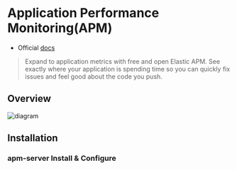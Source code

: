 # Application Performance Monitoring(APM)
* Official [docs](https://www.elastic.co/guide/en/apm/get-started/current/overview.html)
> Expand to application metrics with free and open Elastic APM. See exactly where your application is spending time so you can quickly fix issues and feel good about the code you push.
## Overview
![diagram](https://www.elastic.co/guide/en/apm/server/current/images/apm-architecture-cloud.png)

## Installation
### apm-server Install & Configure



